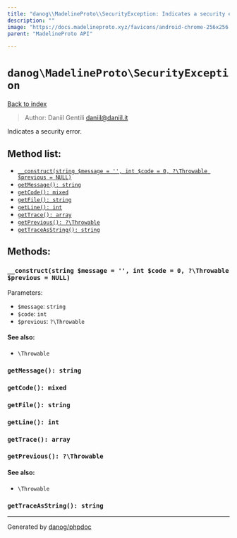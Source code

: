 ```yaml
---
title: "danog\\MadelineProto\\SecurityException: Indicates a security error."
description: ""
image: "https://docs.madelineproto.xyz/favicons/android-chrome-256x256.png"
parent: "MadelineProto API"

---
```

# `danog\MadelineProto\SecurityException`
[Back to index](../../index.html)

> Author: Daniil Gentili <daniil@daniil.it>  
  

Indicates a security error.  




## Method list:
* [`__construct(string $message = '', int $code = 0, ?\Throwable $previous = NULL)`](#__construct)
* [`getMessage(): string`](#getmessage)
* [`getCode(): mixed`](#getcode)
* [`getFile(): string`](#getfile)
* [`getLine(): int`](#getline)
* [`getTrace(): array`](#gettrace)
* [`getPrevious(): ?\Throwable`](#getprevious)
* [`getTraceAsString(): string`](#gettraceasstring)

## Methods:
### `__construct(string $message = '', int $code = 0, ?\Throwable $previous = NULL)`




Parameters:

* `$message`: `string`   
* `$code`: `int`   
* `$previous`: `?\Throwable`   


#### See also: 
* `\Throwable`




### `getMessage(): string`





### `getCode(): mixed`





### `getFile(): string`





### `getLine(): int`





### `getTrace(): array`





### `getPrevious(): ?\Throwable`




#### See also: 
* `\Throwable`




### `getTraceAsString(): string`





---
Generated by [danog/phpdoc](https://phpdoc.daniil.it)
